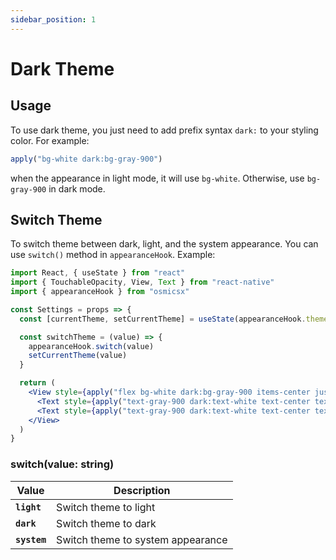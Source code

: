 ```yaml
---
sidebar_position: 1
---
```


# Dark Theme

## Usage
To use dark theme, you just need to add prefix syntax `dark:` to your styling color. For example:
```javascript
apply("bg-white dark:bg-gray-900")
```

when the appearance in light mode, it will use `bg-white`. Otherwise, use `bg-gray-900` in dark mode.

## Switch Theme
To switch theme between dark, light, and the system appearance. You can use `switch()` method in `appearanceHook`.
Example:
```jsx harmony
import React, { useState } from "react"
import { TouchableOpacity, View, Text } from "react-native"
import { appearanceHook } from "osmicsx"

const Settings = props => {
  const [currentTheme, setCurrentTheme] = useState(appearanceHook.theme)

  const switchTheme = (value) => {
    appearanceHook.switch(value)
    setCurrentTheme(value)
  }

  return (
    <View style={apply("flex bg-white dark:bg-gray-900 items-center justify-center")}>
      <Text style={apply("text-gray-900 dark:text-white text-center text-2xl font-bold")} onPress={() => switchTheme("light")}>Switch to Light</Text>
      <Text style={apply("text-gray-900 dark:text-white text-center text-2xl font-bold")} onPress={() => switchTheme("dark")}>Switch to Dark</Text>
    </View>
  )
}
```

### switch(value: string)

Value | Description
----- | -----------
**`light`** | Switch theme to light
**`dark`** | Switch theme to dark
**`system`** | Switch theme to system appearance
